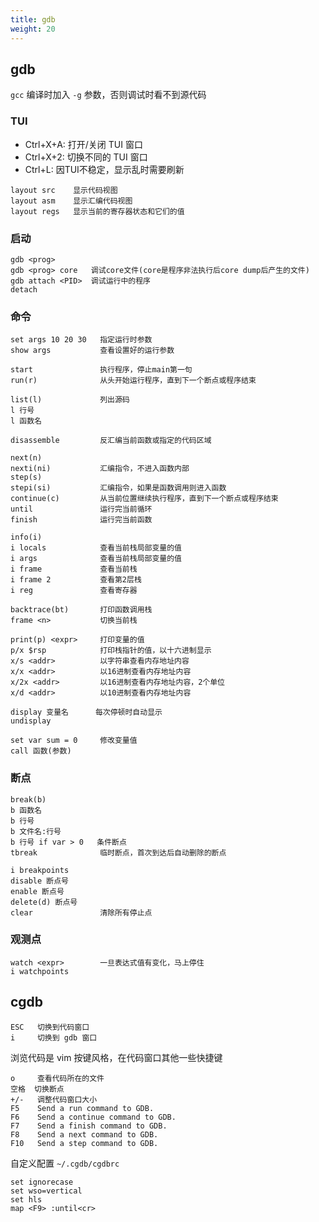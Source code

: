 ```yaml
---
title: gdb
weight: 20
---
```


## gdb

`gcc` 编译时加入 `-g` 参数，否则调试时看不到源代码

### TUI
- Ctrl+X+A: 打开/关闭 TUI 窗口
- Ctrl+X+2: 切换不同的 TUI 窗口
- Ctrl+L: 因TUI不稳定，显示乱时需要刷新

```
layout src    显示代码视图
layout asm    显示汇编代码视图
layout regs   显示当前的寄存器状态和它们的值
```

### 启动
```
gdb <prog>
gdb <prog> core   调试core文件(core是程序非法执行后core dump后产生的文件)
gdb attach <PID>  调试运行中的程序
detach
```

### 命令
```
set args 10 20 30   指定运行时参数
show args           查看设置好的运行参数

start               执行程序，停止main第一句
run(r)              从头开始运行程序，直到下一个断点或程序结束

list(l)             列出源码
l 行号
l 函数名

disassemble         反汇编当前函数或指定的代码区域

next(n)
nexti(ni)           汇编指令，不进入函数内部
step(s)
stepi(si)           汇编指令，如果是函数调用则进入函数
continue(c)         从当前位置继续执行程序，直到下一个断点或程序结束
until               运行完当前循环
finish              运行完当前函数

info(i)
i locals            查看当前栈局部变量的值
i args              查看当前栈局部变量的值
i frame             查看当前栈
i frame 2           查看第2层栈
i reg               查看寄存器

backtrace(bt)       打印函数调用栈
frame <n>           切换当前栈

print(p) <expr>     打印变量的值
p/x $rsp            打印栈指针的值，以十六进制显示
x/s <addr>          以字符串查看内存地址内容
x/x <addr>          以16进制查看内存地址内容
x/2x <addr>         以16进制查看内存地址内容，2个单位
x/d <addr>          以10进制查看内存地址内容

display 变量名      每次停顿时自动显示
undisplay

set var sum = 0     修改变量值
call 函数(参数)
```

### 断点
```
break(b)
b 函数名
b 行号
b 文件名:行号
b 行号 if var > 0   条件断点
tbreak              临时断点，首次到达后自动删除的断点

i breakpoints
disable 断点号
enable 断点号
delete(d) 断点号
clear               清除所有停止点
```

### 观测点
```
watch <expr>        一旦表达式值有变化，马上停住
i watchpoints
```

## cgdb

```
ESC   切换到代码窗口
i     切换到 gdb 窗口
```

浏览代码是 vim 按键风格，在代码窗口其他一些快捷键
```
o     查看代码所在的文件
空格  切换断点
+/-   调整代码窗口大小
F5    Send a run command to GDB.
F6    Send a continue command to GDB.
F7    Send a finish command to GDB.
F8    Send a next command to GDB.
F10   Send a step command to GDB.
```

自定义配置 `~/.cgdb/cgdbrc`
```
set ignorecase
set wso=vertical
set hls
map <F9> :until<cr>
```
